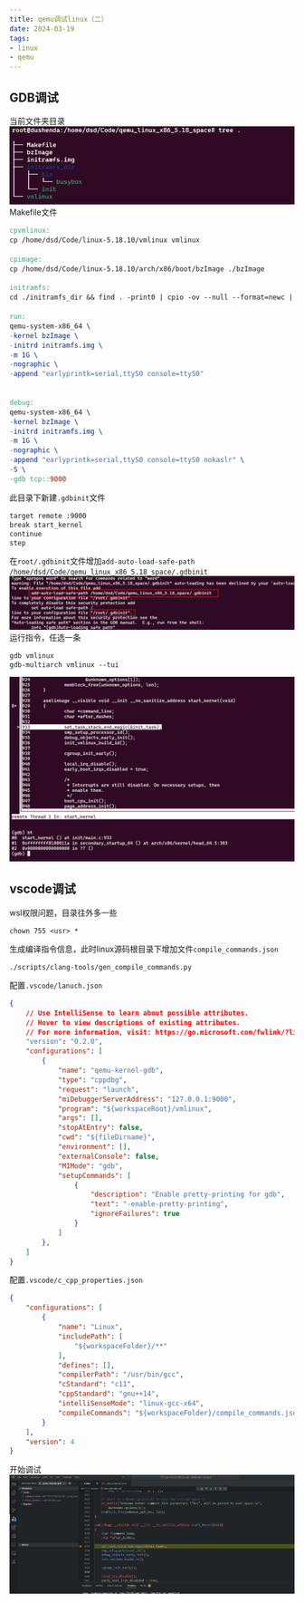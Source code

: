 ```yaml
---
title: qemu调试linux（二）
date: 2024-03-19
tags:
- linux
- qemu
---
```

## GDB调试

当前文件夹目录
![](qemu调试linux（二）/qemu调试linux（二）_20240319_1.png)
Makefile文件
```Makefile
cpvmlinux:  
cp /home/dsd/Code/linux-5.18.10/vmlinux vmlinux  
  
cpimage:  
cp /home/dsd/Code/linux-5.18.10/arch/x86/boot/bzImage ./bzImage  
  
initramfs:  
cd ./initramfs_dir && find . -print0 | cpio -ov --null --format=newc | gzip -9 > ../initramfs.img  
  
run:  
qemu-system-x86_64 \  
-kernel bzImage \  
-initrd initramfs.img \  
-m 1G \  
-nographic \  
-append "earlyprintk=serial,ttyS0 console=ttyS0"  
  
  
debug:  
qemu-system-x86_64 \  
-kernel bzImage \  
-initrd initramfs.img \  
-m 1G \  
-nographic \  
-append "earlyprintk=serial,ttyS0 console=ttyS0 nokaslr" \  
-S \  
-gdb tcp::9000
```
此目录下新建`.gdbinit`文件
```console
target remote :9000  
break start_kernel  
continue  
step
```
在`root/.gdbinit`文件增加`add-auto-load-safe-path /home/dsd/Code/qemu_linux_x86_5.18_space/.gdbinit`
![](qemu调试linux（二）/qemu调试linux（二）_20240319_2.png)
运行指令，任选一条
```console
gdb vmlinux
gdb-multiarch vmlinux --tui
```
![](qemu调试linux（二）/qemu调试linux（二）_20240319_3.png)
## vscode调试

wsl权限问题，目录往外多一些
```
chown 755 <usr> *
```
生成编译指令信息，此时linux源码根目录下增加文件`compile_commands.json`
```console
./scripts/clang-tools/gen_compile_commands.py
```
配置`.vscode/lanuch.json`
```json
{
    // Use IntelliSense to learn about possible attributes.
    // Hover to view descriptions of existing attributes.
    // For more information, visit: https://go.microsoft.com/fwlink/?linkid=830387
    "version": "0.2.0",
    "configurations": [
        {
            "name": "qemu-kernel-gdb",
            "type": "cppdbg",
            "request": "launch",
            "miDebuggerServerAddress": "127.0.0.1:9000",
            "program": "${workspaceRoot}/vmlinux",
            "args": [],
            "stopAtEntry": false,
            "cwd": "${fileDirname}",
            "environment": [],
            "externalConsole": false,
            "MIMode": "gdb",
            "setupCommands": [
                {
                    "description": "Enable pretty-printing for gdb",
                    "text": "-enable-pretty-printing",
                    "ignoreFailures": true
                }
            ]
        },
    ]
}
```
配置`.vscode/c_cpp_properties.json`
```json
{
    "configurations": [
        {
            "name": "Linux",
            "includePath": [
                "${workspaceFolder}/**"
            ],
            "defines": [],
            "compilerPath": "/usr/bin/gcc",
            "cStandard": "c11",
            "cppStandard": "gnu++14",
            "intelliSenseMode": "linux-gcc-x64",
            "compileCommands": "${workspaceFolder}/compile_commands.json"
        }
    ],
    "version": 4
}
```
开始调试
![](qemu调试linux（二）/qemu调试linux（二）_20240319_4.png)